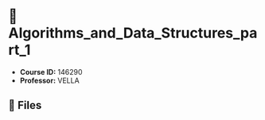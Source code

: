 # 📘 Algorithms_and_Data_Structures_part_1
* **Course ID:** 146290
* **Professor:** VELLA

## 📂 Files


